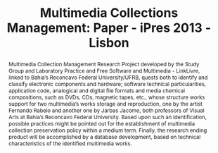 ---
abstract: Multimedia Collection Management Research Project developed by the Study
  Group and Laboratory Practice and Free Software and Multimedia - LinkLivre, linked
  to Bahia’s Reconcavo Federal University/UFRB, quests both to identify and classify
  electronic components and hardware; software technical particularities, application
  code, analogical and digital file formats and media chemical compositions, such
  as DVDs, CDs, magnetic tapes, etc., whose structure works support for two multimedia’s
  works storage and reproduction, one by the artist Fernando Rabelo and another one
  by Jarbas Jacome, both professors of Visual Arts at Bahia’s Reconcavo Federal University.
  Based upon such an identification, possible practices might be pointed out for the
  establishment of multimedia collection preservation policy within a medium term.
  Finally, the research ending product will be accomplished by a database development,
  based on technical characteristics of the identified multimedia works.
creators:
- Souza, Cláudio
- Ferreira, Ruben
date: null
document_url: https://services.phaidra.univie.ac.at/api/object/o:378047/download
grand_parent: iPRES
institutions: []
keywords:
- preservation
- digital archives
- multimedia collections
- lisbon
landing_page_url: https://phaidra.univie.ac.at/o:378047
language: eng
layout: publication
license: CC BY-SA 2.0 AT
notes_url: null
parent: iPRES 2013
presentation_url: null
size: 255480
source_name: iPRES
title: 'Multimedia Collections Management: Paper - iPres 2013 - Lisbon'
type: paper
year: 2013
---